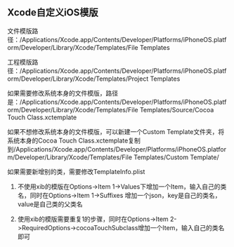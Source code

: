 ## Xcode自定义iOS模版

文件模版路径：/Applications/Xcode.app/Contents/Developer/Platforms/iPhoneOS.platform/Developer/Library/Xcode/Templates/File Templates

工程模版路径：/Applications/Xcode.app/Contents/Developer/Platforms/iPhoneOS.platform/Developer/Library/Xcode/Templates/Project Templates

如果需要修改系统本身的文件模版，路径是：/Applications/Xcode.app/Contents/Developer/Platforms/iPhoneOS.platform/Developer/Library/Xcode/Templates/File Templates/Source/Cocoa Touch Class.xctemplate

如果不想修改系统本身的文件模版，可以新建一个Custom Template文件夹，将系统本身的Cocoa Touch Class.xctemplate复制到/Applications/Xcode.app/Contents/Developer/Platforms/iPhoneOS.platform/Developer/Library/Xcode/Templates/File Templates/Custom Template/

如果需要新增别的类，需要修改TemplateInfo.plist 

1. 不使用xib的模版在Options->Item 1->Values下增加一个Item，输入自己的类名，同时在Options->Item 1->Suffixes 增加一个json，key是自己的类名，value是自己类的父类名

2. 使用xib的模版需要重复1的步骤，同时在Options->Item 2->RequiredOptions->cocoaTouchSubclass增加一个Item，输入自己的类名即可
